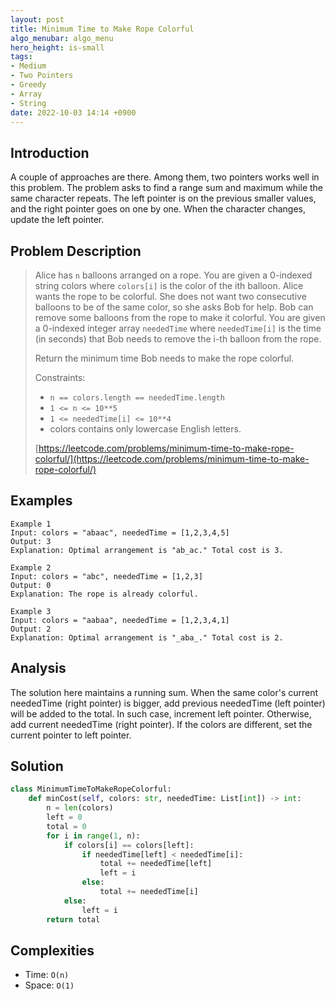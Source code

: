 ```yaml
---
layout: post
title: Minimum Time to Make Rope Colorful
algo_menubar: algo_menu
hero_height: is-small
tags:
- Medium
- Two Pointers
- Greedy
- Array
- String
date: 2022-10-03 14:14 +0900
---
```

## Introduction
A couple of approaches are there. Among them, two pointers works well in this problem.
The problem asks to find a range sum and maximum while the same character repeats.
The left pointer is on the previous smaller values, and the right pointer goes on one by one.
When the character changes, update the left pointer.

## Problem Description
> Alice has `n` balloons arranged on a rope. You are given a 0-indexed string colors where `colors[i]` is
> the color of the ith balloon.
> Alice wants the rope to be colorful. She does not want two consecutive balloons to be of the same color,
> so she asks Bob for help. Bob can remove some balloons from the rope to make it colorful.
> You are given a 0-indexed integer array `neededTime` where `neededTime[i]` is the time (in seconds) that
> Bob needs to remove the i-th balloon from the rope.
>
> Return the minimum time Bob needs to make the rope colorful.
>
> Constraints:
> - `n == colors.length == neededTime.length`
> - `1 <= n <= 10**5`
> - `1 <= neededTime[i] <= 10**4`
> - colors contains only lowercase English letters.
>
> [https://leetcode.com/problems/minimum-time-to-make-rope-colorful/](https://leetcode.com/problems/minimum-time-to-make-rope-colorful/)

## Examples
```
Example 1
Input: colors = "abaac", neededTime = [1,2,3,4,5]
Output: 3
Explanation: Optimal arrangement is "ab_ac." Total cost is 3.
```

```
Example 2
Input: colors = "abc", neededTime = [1,2,3]
Output: 0
Explanation: The rope is already colorful.
```

```
Example 3
Input: colors = "aabaa", neededTime = [1,2,3,4,1]
Output: 2
Explanation: Optimal arrangement is "_aba_." Total cost is 2.
```


## Analysis
The solution here maintains a running sum.
When the same color's current neededTime (right pointer) is bigger,
add previous neededTime (left pointer) will be added to the total.
In such case, increment left pointer. Otherwise, add current neededTime (right pointer).
If the colors are different, set the current pointer to left pointer.

## Solution
```python
class MinimumTimeToMakeRopeColorful:
    def minCost(self, colors: str, neededTime: List[int]) -> int:
        n = len(colors)
        left = 0
        total = 0
        for i in range(1, n):
            if colors[i] == colors[left]:
                if neededTime[left] < neededTime[i]:
                    total += neededTime[left]
                    left = i
                else:
                    total += neededTime[i]
            else:
                left = i
        return total
```

## Complexities
- Time: `O(n)`
- Space: `O(1)`
